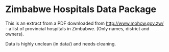 Zimbabwe Hospitals Data Package
===============================

This is an extract from a PDF downloaded from http://www.mohcw.gov.zw/ - a
list of provincial hospitals in Zimbabwe. (Only names, district and
owners).

Data is highly unclean (in data/) and needs cleaning.

